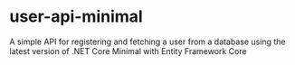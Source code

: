 # user-api-minimal
A simple API for registering and fetching a user from a database using the latest version of .NET Core Minimal with Entity Framework Core
